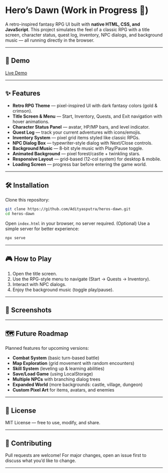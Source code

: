 # Hero’s Dawn (Work in Progress 🚧)

A retro-inspired fantasy RPG UI built with **native HTML, CSS, and JavaScript**.
This project simulates the feel of a classic RPG with a title screen, character status, quest log, inventory, NPC dialogs, and background music — all running directly in the browser.

---

## 🚀 Demo

[Live Demo](#)

---

## ✨ Features

* **Retro RPG Theme** — pixel-inspired UI with dark fantasy colors (gold & crimson).
* **Title Screen & Menu** — Start, Inventory, Quests, and Exit navigation with hover animations.
* **Character Status Panel** — avatar, HP/MP bars, and level indicator.
* **Quest Log** — track your current adventures with icons/emojis.
* **Inventory System** — pixel grid items styled like classic RPGs.
* **NPC Dialog Box** — typewriter-style dialog with Next/Close controls.
* **Background Music** — 8-bit style music with Play/Pause toggle.
* **Animated Background** — pixel forest/castle + twinkling stars.
* **Responsive Layout** — grid-based (12-col system) for desktop & mobile.
* **Loading Screen** — progress bar before entering the game world.

---

## 🛠 Installation

Clone this repository:

```bash
git clone https://github.com/Adityasputra/heros-dawn.git
cd heros-dawn
```

Open `index.html` in your browser, no server required.
(Optional) Use a simple server for better experience:

```bash
npx serve
```

---

## 🎮 How to Play

1. Open the title screen.
2. Use the RPG-style menu to navigate (Start → Quests → Inventory).
3. Interact with NPC dialogs.
4. Enjoy the background music (toggle play/pause).

---

## 📸 Screenshots


---

## 🗺 Future Roadmap

Planned features for upcoming versions:

* **Combat System** (basic turn-based battle)
* **Map Exploration** (grid movement with random encounters)
* **Skill System** (leveling up & learning abilities)
* **Save/Load Game** (using LocalStorage)
* **Multiple NPCs** with branching dialog trees
* **Expanded World** (more backgrounds: castle, village, dungeon)
* **Custom Pixel Art** for items, avatars, and enemies

---

## 📜 License

MIT License — free to use, modify, and share.

---

## 🤝 Contributing

Pull requests are welcome! For major changes, open an issue first to discuss what you’d like to change.

---
